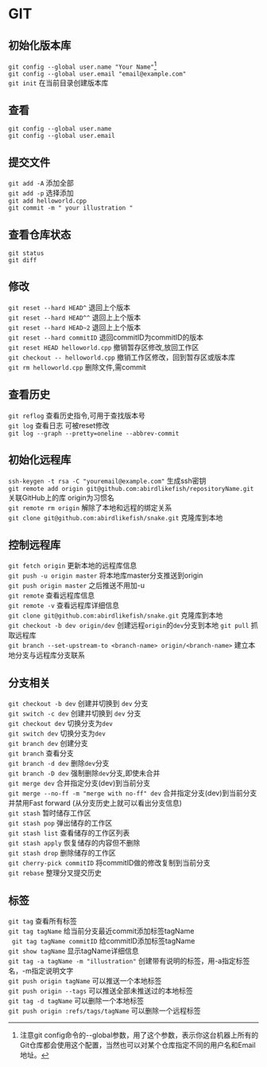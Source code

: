 # GIT

## 初始化版本库
` git config --global user.name "Your Name" `[^1]  
`git config --global user.email "email@example.com"`  
` git init `    在当前目录创建版本库  

[^1]: 注意git config命令的--global参数，用了这个参数，表示你这台机器上所有的Git仓库都会使用这个配置，当然也可以对某个仓库指定不同的用户名和Email地址。  

## 查看
` git config --global user.name `  
`git config --global user.email `  

## 提交文件


` git add -A `  添加全部  
` git add -p `  选择添加  
` git add helloworld.cpp `  
` git commit -m " your illustration " `  

## 查看仓库状态

` git status `  
` git diff `  

## 修改

` git reset --hard HEAD^ `  退回上个版本  
` git reset --hard HEAD^^ ` 退回上上个版本  
` git reset --hard HEAD~2 ` 退回上上个版本  
` git reset --hard commitID ` 退回commitID为commitID的版本  
` git reset HEAD helloworld.cpp ` 撤销暂存区修改,放回工作区  
` git checkout -- helloworld.cpp ` 撤销工作区修改，回到暂存区或版本库  
` git rm helloworld.cpp ` 删除文件,需commit  


## 查看历史
` git reflog `  查看历史指令,可用于查找版本号  
` git log `     查看日志 可被reset修改  
` git log --graph --pretty=oneline --abbrev-commit `  

## 初始化远程库

` ssh-keygen -t rsa -C "youremail@example.com" ` 生成ssh密钥  
` git remote add origin git@github.com:abirdlikefish/repositoryName.git `   
关联GitHub上的库 origin为习惯名  
` git remote rm origin ` 解除了本地和远程的绑定关系  
` git clone git@github.com:abirdlikefish/snake.git `  克隆库到本地  

## 控制远程库
` git fetch origin ` 更新本地的远程库信息  
` git push -u origin master ` 将本地库master分支推送到origin  
` git push origin master ` 之后推送不用加-u  
` git remote ` 查看远程库信息  
` git remote -v ` 查看远程库详细信息  
` git clone git@github.com:abirdlikefish/snake.git `  克隆库到本地  
` git checkout -b dev origin/dev `  创建远程`origin`的`dev`分支到本地
` git pull ` 抓取远程库  
` git branch --set-upstream-to <branch-name> origin/<branch-name> ` 建立本地分支与远程库分支联系  



## 分支相关
` git checkout -b dev ` 创建并切换到 `dev` 分支  
` git switch -c dev ` 创建并切换到 `dev` 分支  
` git checkout dev `    切换分支为`dev`  
` git switch dev `    切换分支为`dev`  
` git branch dev `  创建分支  
` git branch `   查看分支  
` git branch -d dev `   删除`dev`分支  
` git branch -D dev `   强制删除`dev`分支,即使未合并  
` git merge dev `  合并指定分支(dev)到当前分支  
` git merge --no-ff -m "merge with no-ff" dev ` 合并指定分支(dev)到当前分支并禁用Fast forward (从分支历史上就可以看出分支信息)  
` git stash `   暂时储存工作区  
` git stash pop `   弹出储存的工作区  
` git stash list `  查看储存的工作区列表  
` git stash apply `  恢复储存的内容但不删除  
` git stash drop `  删除储存的工作区  
` git cherry-pick commitID `  将commitID做的修改复制到当前分支  
` git rebase `  整理分叉提交历史  


## 标签
` git tag ` 查看所有标签  
` git tag tagName `  给当前分支最近commit添加标签tagName  
` git tag tagName commitID`  给commitID添加标签tagName  
` git show tagName `    显示tagName详细信息  
` git tag -a tagName -m "illustration" `    创建带有说明的标签，用-a指定标签名，-m指定说明文字  
`git push origin tagName` 可以推送一个本地标签  
`git push origin --tags`    可以推送全部未推送过的本地标签  
`git tag -d tagName`  可以删除一个本地标签  
`git push origin :refs/tags/tagName`  可以删除一个远程标签  